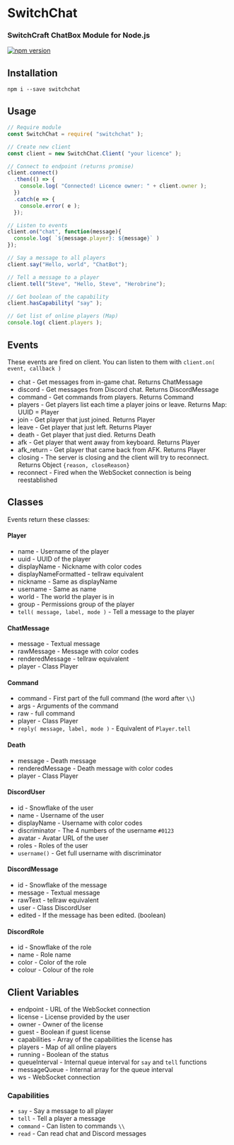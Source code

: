 # SwitchChat
### SwitchCraft ChatBox Module for Node.js

[![npm version](https://badge.fury.io/js/switchchat.svg)](https://www.npmjs.org/package/switchchat)

## Installation

```
npm i --save switchchat
```

## Usage
```js
// Require module
const SwitchChat = require( "switchchat" );

// Create new client
const client = new SwitchChat.Client( "your licence" );

// Connect to endpoint (returns promise)
client.connect()
  .then(() => {
    console.log( "Connected! Licence owner: " + client.owner );
  })
  .catch(e => {
    console.error( e );
  });

// Listen to events
client.on("chat", function(message){
  console.log( `${message.player}: ${message}` )
});

// Say a message to all players
client.say("Hello, world", "ChatBot");

// Tell a message to a player
client.tell("Steve", "Hello, Steve", "Herobrine");

// Get boolean of the capability
client.hasCapability( "say" );

// Get list of online players (Map)
console.log( client.players );
```

## Events
These events are fired on client. You can listen to them with `client.on( event, callback )`
* chat - Get messages from in-game chat. Returns ChatMessage
* discord - Get messages from Discord chat. Returns DiscordMessage
* command - Get commands from players. Returns Command
* players - Get players list each time a player joins or leave. Returns Map: UUID = Player
* join - Get player that just joined. Returns Player
* leave - Get player that just left. Returns Player
* death - Get player that just died. Returns Death
* afk - Get player that went away from keyboard. Returns Player
* afk_return - Get player that came back from AFK. Returns Player
* closing - The server is closing and the client will try to reconnect. Returns Object `{reason, closeReason}`
* reconnect - Fired when the WebSocket connection is being reestablished

## Classes
Events return these classes:

#### Player
* name - Username of the player
* uuid - UUID of the player
* displayName - Nickname with color codes
* displayNameFormatted - tellraw equivalent
* nickname - Same as displayName
* username - Same as name
* world - The world the player is in
* group - Permissions group of the player
* `tell( message, label, mode )` - Tell a message to the player

#### ChatMessage
* message - Textual message
* rawMessage - Message with color codes
* renderedMessage - tellraw equivalent
* player - Class Player

#### Command
* command - First part of the full command (the word after `\\`)
* args - Arguments of the command
* raw - full command
* player - Class Player
* `reply( message, label, mode )` - Equivalent of `Player.tell`

#### Death
* message - Death message
* renderedMessage - Death message with color codes
* player - Class Player

#### DiscordUser
* id - Snowflake of the user
* name - Username of the user
* displayName - Username with color codes
* discriminator - The 4 numbers of the username `#0123`
* avatar - Avatar URL of the user
* roles - Roles of the user
* `username()` - Get full username with discriminator

#### DiscordMessage
* id - Snowflake of the message
* message - Textual message
* rawText - tellraw equivalent
* user - Class DiscordUser
* edited - If the message has been edited. (boolean)

#### DiscordRole
* id - Snowflake of the role
* name - Role name
* color - Color of the role
* colour - Colour of the role

## Client Variables
* endpoint - URL of the WebSocket connection
* license - License provided by the user
* owner - Owner of the license
* guest - Boolean if guest license
* capabilities - Array of the capabilities the license has
* players - Map of all online players
* running - Boolean of the status
* queueInterval - Internal queue interval for `say` and `tell` functions
* messageQueue - Internal array for the queue interval
* ws - WebSocket connection

### Capabilities
* `say` - Say a message to all player
* `tell` - Tell a player a message
* `command` - Can listen to commands `\\`
* `read` - Can read chat and Discord messages
